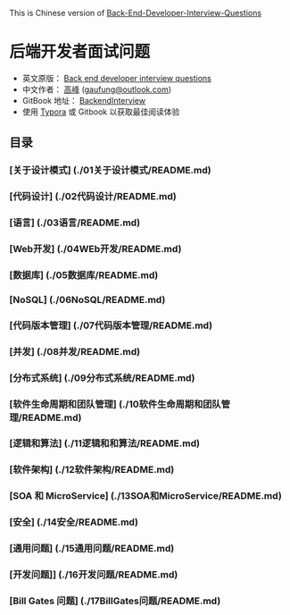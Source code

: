 This is Chinese version of [Back-End-Developer-Interview-Questions](https://github.com/arialdomartini/Back-End-Developer-Interview-Questions)

# 后端开发者面试问题

- 英文原版： [Back end developer interview questions](https://github.com/arialdomartini/Back-End-Developer-Interview-Questions)
- 中文作者： [高峰](https://gaufung.github.com) (gaufung@outlook.com)
- GitBook 地址： [BackendInterview](https://fungkao.gitbook.io/backendinterview/)
- 使用 [Typora](https://www.typora.io) 或 Gitbook 以获取最佳阅读体验

## 目录

### [关于设计模式] (./01关于设计模式/README.md)
### [代码设计] (./02代码设计/README.md)
### [语言] (./03语言/README.md)
### [Web开发] (./04WEb开发/README.md)
### [数据库] (./05数据库/README.md)
### [NoSQL] (./06NoSQL/README.md)
### [代码版本管理] (./07代码版本管理/README.md)
### [并发] (./08并发/README.md)
### [分布式系统] (./09分布式系统/README.md)
### [软件生命周期和团队管理] (./10软件生命周期和团队管理/README.md)
### [逻辑和算法] (./11逻辑和和算法/README.md)
### [软件架构] (./12软件架构/README.md)
### [SOA 和 MicroService] (./13SOA和MicroService/README.md)
### [安全] (./14安全/README.md)
### [通用问题] (./15通用问题/README.md)
### [开发问题]] (./16开发问题/README.md)
### [Bill Gates 问题] (./17BillGates问题/README.md)